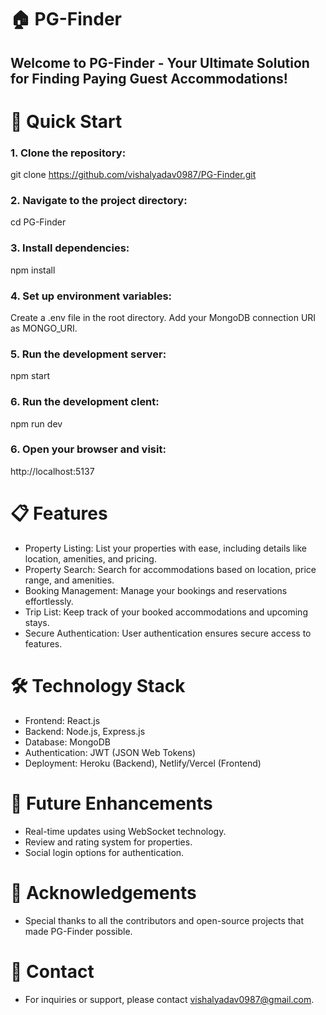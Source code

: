# 🏠 PG-Finder

## Welcome to PG-Finder - Your Ultimate Solution for Finding Paying Guest Accommodations!


# 🚀 Quick Start

### 1. Clone the repository:
git clone https://github.com/vishalyadav0987/PG-Finder.git

### 2. Navigate to the project directory:
cd PG-Finder

### 3. Install dependencies:
npm install

### 4. Set up environment variables:
Create a .env file in the root directory.
Add your MongoDB connection URI as MONGO_URI.

### 5. Run the development server:
npm start
### 6. Run the development clent:
npm run dev

### 6. Open your browser and visit:
http://localhost:5137

# 📋 Features

* Property Listing: List your properties with ease, including details like location, amenities, and pricing.
* Property Search: Search for accommodations based on location, price range, and amenities.
* Booking Management: Manage your bookings and reservations effortlessly.
* Trip List: Keep track of your booked accommodations and upcoming stays.
* Secure Authentication: User authentication ensures secure access to features.

# 🛠️ Technology Stack

* Frontend: React.js
* Backend: Node.js, Express.js
* Database: MongoDB
* Authentication: JWT (JSON Web Tokens)
* Deployment: Heroku (Backend), Netlify/Vercel (Frontend)

# 🚧 Future Enhancements

* Real-time updates using WebSocket technology.
* Review and rating system for properties.
* Social login options for authentication.

# 🙏 Acknowledgements

* Special thanks to all the contributors and open-source projects that made PG-Finder possible.

# 📧 Contact

* For inquiries or support, please contact vishalyadav0987@gmail.com.

